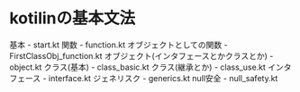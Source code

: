 # kotilinの基本文法
基本 - start.kt
関数 - function.kt
オブジェクトとしての関数 - FirstClassObj_function.kt
オブジェクト(インタフェースとかクラスとか) - object.kt
クラス(基本) - class_basic.kt
クラス(継承とか) - class_use.kt
インタフェース - interface.kt
ジェネリスク - generics.kt
null安全 - null_safety.kt
